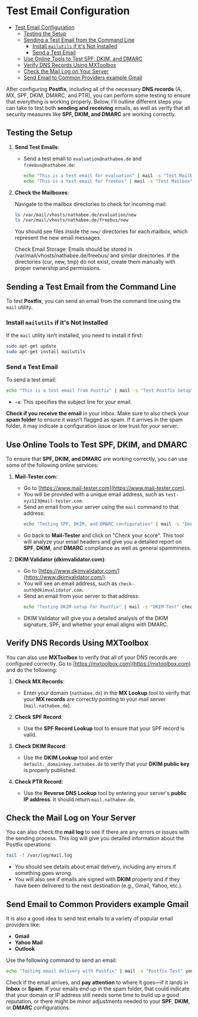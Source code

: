 # Test Email Configuration

<!-- TOC -->
- [Test Email Configuration](#test-email-configuration)
  - [Testing the Setup](#testing-the-setup)
  - [Sending a Test Email from the Command Line](#sending-a-test-email-from-the-command-line)
    - [Install `mailutils` if it's Not Installed](#install-mailutils-if-its-not-installed)
    - [Send a Test Email](#send-a-test-email)
  - [Use Online Tools to Test SPF, DKIM, and DMARC](#use-online-tools-to-test-spf-dkim-and-dmarc)
  - [Verify DNS Records Using MXToolbox](#verify-dns-records-using-mxtoolbox)
  - [Check the Mail Log on Your Server](#check-the-mail-log-on-your-server)
  - [Send Email to Common Providers example Gmail](#send-email-to-common-providers-example-gmail)
<!-- TOC END -->


After configuring **Postfix**, including all of the necessary **DNS records** (A, MX, SPF, DKIM, DMARC, and PTR), you can perform some testing to ensure that everything is working properly. Below, I'll outline different steps you can take to test both **sending and receiving** emails, as well as verify that all security measures like **SPF, DKIM, and DMARC** are working correctly.


## Testing the Setup

1. **Send Test Emails**:

   - Send a test email to `evaluation@nathabee.de` and `freebus@nathabee.de`:
     ```bash
     echo "This is a test email for evaluation" | mail -s "Test Mailbox" evaluation@nathabee.de
     echo "This is a test email for freebus" | mail -s "Test Mailbox" freebus@nathabee.de
     ```

2. **Check the Mailboxes**:

   Navigate to the mailbox directories to check for incoming mail:

   ```bash
   ls /var/mail/vhosts/nathabee.de/evaluation/new
   ls /var/mail/vhosts/nathabee.de/freebus/new


   ```

   You should see files inside the `new/` directories for each mailbox, which represent the new email messages.

   Check Email Storage:
   Emails should be stored in /var/mail/vhosts/nathabee.de/freebus/ and similar directories.
   If the directories (cur, new, tmp) do not exist, create them manually with proper ownership and permissions.

## Sending a Test Email from the Command Line

To test **Postfix**, you can send an email from the command line using the `mail` utility.

### Install `mailutils` if it's Not Installed
If the `mail` utility isn't installed, you need to install it first:

```bash
sudo apt-get update
sudo apt-get install mailutils
```

### Send a Test Email
To send a test email:

```bash
echo "This is a test email from Postfix" | mail -s "Test Postfix Setup" freebus@nathabee.com
``` 

- **`-s`**: This specifies the subject line for your email.

**Check if you receive the email** in your inbox. Make sure to also check your **spam folder** to ensure it wasn’t flagged as spam. If it arrives in the spam folder, it may indicate a configuration issue or low trust for your server.

## Use Online Tools to Test SPF, DKIM, and DMARC

To ensure that **SPF, DKIM, and DMARC** are working correctly, you can use some of the following online services:

1. **Mail-Tester.com**:
   - Go to [https://www.mail-tester.com](https://www.mail-tester.com).
   - You will be provided with a unique email address, such as `test-xyz123@mail-tester.com`.
   - Send an email from your server using the `mail` command to that address:
     ```bash
     echo "Testing SPF, DKIM, and DMARC configuration" | mail -s "Email Test" test-xyz123@mail-tester.com
     ```
   - Go back to **Mail-Tester** and click on "Check your score". This tool will analyze your email headers and give you a detailed report on **SPF**, **DKIM**, and **DMARC** compliance as well as general spamminess.

2. **DKIM Validator (dkimvalidator.com)**:
   - Go to [https://www.dkimvalidator.com/](https://www.dkimvalidator.com/).
   - You will see an email address, such as `check-auth@dkimvalidator.com`.
   - Send an email from your server to that address:
     ```bash
     echo "Testing DKIM setup for Postfix" | mail -s "DKIM Test" check-auth@dkimvalidator.com
     ```
   - DKIM Validator will give you a detailed analysis of the DKIM signature, SPF, and whether your email aligns with DMARC.

## Verify DNS Records Using MXToolbox

You can also use **MXToolbox** to verify that all of your DNS records are configured correctly. Go to [https://mxtoolbox.com](https://mxtoolbox.com) and do the following:

1. **Check MX Records**:
   - Enter your domain (`nathabee.de`) in the **MX Lookup** tool to verify that your **MX records** are correctly pointing to your mail server (`mail.nathabee.de`).

2. **Check SPF Record**:
   - Use the **SPF Record Lookup** tool to ensure that your SPF record is valid.

3. **Check DKIM Record**:
   - Use the **DKIM Lookup** tool and enter `default._domainkey.nathabee.de` to verify that your **DKIM public key** is properly published.

4. **Check PTR Record**:
   - Use the **Reverse DNS Lookup** tool by entering your server's **public IP address**. It should return `mail.nathabee.de`.

## Check the Mail Log on Your Server

You can also check the **mail log** to see if there are any errors or issues with the sending process. This log will give you detailed information about the Postfix operations:

```bash
tail -f /var/log/mail.log
```

- You should see details about email delivery, including any errors if something goes wrong.
- You will also see if emails are signed with **DKIM** properly and if they have been delivered to the next destination (e.g., Gmail, Yahoo, etc.).

## Send Email to Common Providers example Gmail

It is also a good idea to send test emails to a variety of popular email providers like:

- **Gmail**
- **Yahoo Mail**
- **Outlook**

Use the following command to send an email:

```bash
echo "Testing email delivery with Postfix" | mail -s "Postfix Test" your-gmail-address@gmail.com
```

Check if the email arrives, and **pay attention** to where it goes—if it lands in **Inbox** or **Spam**. If your emails end up in the spam folder, that could indicate that your domain or IP address still needs some time to build up a good reputation, or there might be minor adjustments needed to your **SPF**, **DKIM**, or **DMARC** configurations.
